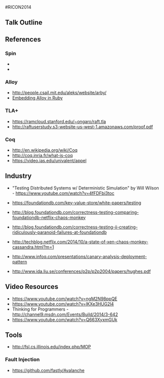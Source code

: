 #RICON2014
## Talk Outline




## References

### Spin
*
*

### Alloy
* http://people.csail.mit.edu/aleks/website/arby/
* [Embedding Alloy in Ruby](http://people.csail.mit.edu/aleks/website/papers/abz14-arby-slides.pdf)

### TLA+
* https://ramcloud.stanford.edu/~ongaro/raft.tla
* http://raftuserstudy.s3-website-us-west-1.amazonaws.com/proof.pdf

### Coq
* http://en.wikipedia.org/wiki/Coq
* http://coq.inria.fr/what-is-coq
* https://video.ias.edu/univalent/appel


## Industry
* "Testing Distributed Systems w/ Deterministic Simulation" by Will Wilson - https://www.youtube.com/watch?v=4fFDFbi3toc
* https://foundationdb.com/key-value-store/white-papers/testing
* http://blog.foundationdb.com/correctness-testing-comparing-foundationdb-netflix-chaos-monkey
* http://blog.foundationdb.com/correctness-testing-ii-creating-ridiculously-paranoid-failures-at-foundationdb
* http://techblog.netflix.com/2014/10/a-state-of-xen-chaos-monkey-cassandra.html?m=1
* http://www.infoq.com/presentations/canary-analysis-deployment-pattern



* http://www.ida.liu.se/conferences/p2p/p2p2004/papers/hughes.pdf

## Video Resources
* https://www.youtube.com/watch?v=ngM2N98ppQE
* https://www.youtube.com/watch?v=lKXe3HUG2l4
* Thinking for Programmers - http://channel9.msdn.com/Events/Build/2014/3-642
* https://www.youtube.com/watch?v=Q663XyxmGUk

## Tools
* http://fsl.cs.illinois.edu/index.php/MOP

### Fault Injection
* https://github.com/fastly/Avalanche
